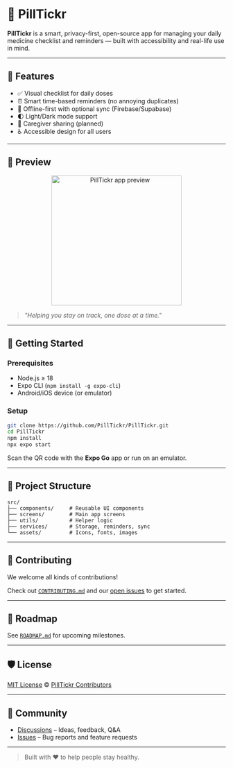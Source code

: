 # 💊 PillTickr

**PillTickr** is a smart, privacy-first, open-source app for managing your daily medicine checklist and reminders — built with accessibility and real-life use in mind.

---

## 📱 Features

- ✅ Visual checklist for daily doses
- ⏰ Smart time-based reminders (no annoying duplicates)
- 🔄 Offline-first with optional sync (Firebase/Supabase)
- 🌓 Light/Dark mode support
- 👥 Caregiver sharing (planned)
- ♿ Accessible design for all users

---

## 🧪 Preview

<p align="center">
  <img src="screenshot.png" width="300" alt="PillTickr app preview" />
</p>

> _"Helping you stay on track, one dose at a time."_  

---

## 🚀 Getting Started

### Prerequisites

- Node.js ≥ 18
- Expo CLI (`npm install -g expo-cli`)
- Android/iOS device (or emulator)

### Setup

```bash
git clone https://github.com/PillTickr/PillTickr.git
cd PillTickr
npm install
npx expo start
````

Scan the QR code with the **Expo Go** app or run on an emulator.

---

## 📂 Project Structure

```
src/
├── components/     # Reusable UI components
├── screens/        # Main app screens
├── utils/          # Helper logic
├── services/       # Storage, reminders, sync
└── assets/         # Icons, fonts, images
```

---

## 🤝 Contributing

We welcome all kinds of contributions!

Check out [`CONTRIBUTING.md`](./CONTRIBUTING.md) and our [open issues](https://github.com/PillTickr/PillTickr/issues) to get started.

---

## 📅 Roadmap

See [`ROADMAP.md`](./ROADMAP.md) for upcoming milestones.

---

## 🛡️ License

[MIT License](https://github.com/PillTickr/.github/blob/main/profile/LICENSE.md) © [PillTickr Contributors](https://github.com/PillTickr)

---

## 💬 Community

* [Discussions](https://github.com/PillTickr/PillTickr/discussions) – Ideas, feedback, Q\&A
* [Issues](https://github.com/PillTickr/PillTickr/issues) – Bug reports and feature requests

---

> Built with ❤️ to help people stay healthy.
